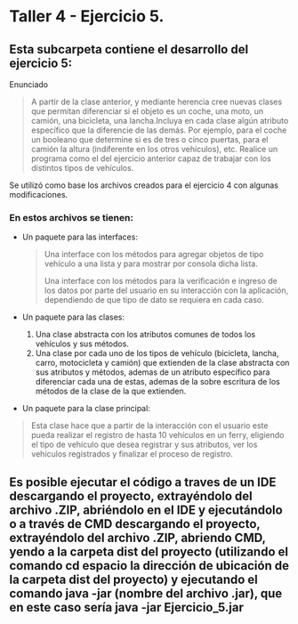 # Taller 4 - Ejercicio 5.
## Esta subcarpeta contiene el desarrollo del ejercicio 5:
Enunciado
> A partir de la clase anterior, y mediante herencia cree nuevas clases que permitan diferenciar si el objeto es un coche, una moto, un camión, una bicicleta, una lancha.Incluya en cada clase algún atributo específico que la diferencie de las demás. Por ejemplo, para el coche un booleano que determine si es de tres o cinco puertas, para el camión la altura (indiferente en los otros vehículos), etc. Realice un programa como el del ejercicio anterior capaz de trabajar con los distintos tipos de vehículos.

Se utilizó como base los archivos creados para el ejercicio 4 con algunas modificaciones.

### En estos archivos se tienen:
* Un paquete para las interfaces:
  > Una interface con los métodos para agregar objetos de tipo vehículo a una lista y para mostrar por consola dicha lista.
  > 
  > Una interface con los métodos para la verificación e ingreso de los datos por parte del usuario en su interacción con la aplicación, dependiendo de que tipo de dato se requiera en cada caso.

* Un paquete para las clases:
  1. Una clase abstracta con los atributos comunes de todos los vehículos y sus métodos.
  2. Una clase por cada uno de los tipos de vehículo (bicicleta, lancha, carro, motocicleta y camión) que extienden de la clase abstracta con sus atributos y métodos, ademas de un atributo específico para diferenciar cada una de estas, ademas de la sobre escritura de los métodos de la clase de la que extienden.

* Un paquete para la clase principal:
> Esta clase hace que a partir de la interacción con el usuario este pueda realizar el registro de hasta 10 vehículos en un ferry, eligiendo el tipo de vehículo que desea registrar y sus atributos, ver los vehículos registrados y finalizar el proceso de registro.
> 
## Es posible ejecutar el código a traves de un IDE descargando el proyecto, extrayéndolo del archivo .ZIP, abriéndolo en el IDE y ejecutándolo o a través de CMD descargando el proyecto, extrayéndolo del archivo .ZIP, abriendo CMD, yendo a la carpeta dist del proyecto (utilizando el comando cd espacio la dirección de ubicación de la carpeta dist del proyecto) y ejecutando el comando java -jar (nombre del archivo .jar), que en este caso sería java -jar Ejercicio_5.jar
